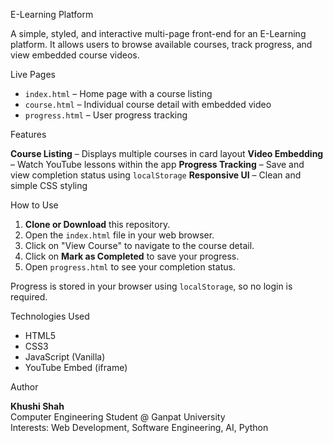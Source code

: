 E-Learning Platform 

A simple, styled, and interactive multi-page front-end for an E-Learning platform. It allows users to browse available courses, track progress, and view embedded course videos.

Live Pages

- `index.html` – Home page with a course listing
- `course.html` – Individual course detail with embedded video
- `progress.html` – User progress tracking

Features

**Course Listing** – Displays multiple courses in card layout
**Video Embedding** – Watch YouTube lessons within the app
**Progress Tracking** – Save and view completion status using `localStorage`
**Responsive UI** – Clean and simple CSS styling

How to Use

1. **Clone or Download** this repository.
2. Open the `index.html` file in your web browser.
3. Click on "View Course" to navigate to the course detail.
4. Click on **Mark as Completed** to save your progress.
5. Open `progress.html` to see your completion status.

Progress is stored in your browser using `localStorage`, so no login is required.

Technologies Used

- HTML5
- CSS3
- JavaScript (Vanilla)
- YouTube Embed (iframe)

Author

**Khushi Shah**  
Computer Engineering Student @ Ganpat University  
Interests: Web Development, Software Engineering, AI, Python

